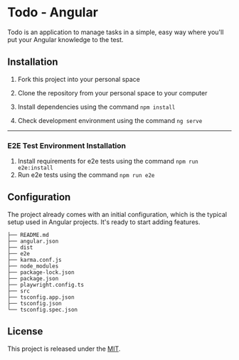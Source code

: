 # Todo - Angular

Todo is an application to manage tasks in a simple, easy way where you'll put your Angular knowledge to the test.

## Installation

1. Fork this project into your personal space

1. Clone the repository from your personal space to your computer

1. Install dependencies using the command `npm install`

1. Check development environment using the command `ng serve`

---

### E2E Test Environment Installation

1. Install requirements for e2e tests using the command `npm run e2e:install`
1. Run e2e tests using the command `npm run e2e`

## Configuration

The project already comes with an initial configuration, which is the typical setup used in Angular projects. It's ready to start adding features.

```
├── README.md
├── angular.json
├── dist
├── e2e
├── karma.conf.js
├── node_modules
├── package-lock.json
├── package.json
├── playwright.config.ts
├── src
├── tsconfig.app.json
├── tsconfig.json
└── tsconfig.spec.json
```

## License

This project is released under the [MIT](https://opensource.org/licenses/MIT).
